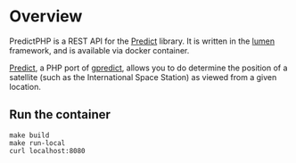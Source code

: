 # Overview
PredictPHP is a REST API for the [Predict](https://github.com/shupp/Predict) library.  It is written in the [lumen](https://lumen.laravel.com) framework, and is available via docker container.

[Predict](https://github.com/shupp/Predict), a PHP port of [gpredict](http://gpredict.oz9aec.net), allows you to do determine the position of a satellite (such as the International Space Station) as viewed from a given location.

## Run the container
```
make build
make run-local
curl localhost:8080
```
